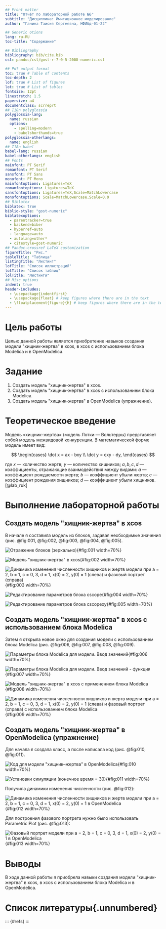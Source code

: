 ```yaml
---
## Front matter
title: "Отчёт по лабораторной работе №6"
subtitle: "Дисциплина: Имитационное моделирование"
author: "Ганина Таисия Сергеевна, НФИбд-01-22"

## Generic otions
lang: ru-RU
toc-title: "Содержание"

## Bibliography
bibliography: bib/cite.bib
csl: pandoc/csl/gost-r-7-0-5-2008-numeric.csl

## Pdf output format
toc: true # Table of contents
toc-depth: 2
lof: true # List of figures
lot: true # List of tables
fontsize: 12pt
linestretch: 1.5
papersize: a4
documentclass: scrreprt
## I18n polyglossia
polyglossia-lang:
  name: russian
  options:
	- spelling=modern
	- babelshorthands=true
polyglossia-otherlangs:
  name: english
## I18n babel
babel-lang: russian
babel-otherlangs: english
## Fonts
mainfont: PT Serif
romanfont: PT Serif
sansfont: PT Sans
monofont: PT Mono
mainfontoptions: Ligatures=TeX
romanfontoptions: Ligatures=TeX
sansfontoptions: Ligatures=TeX,Scale=MatchLowercase
monofontoptions: Scale=MatchLowercase,Scale=0.9
## Biblatex
biblatex: true
biblio-style: "gost-numeric"
biblatexoptions:
  - parentracker=true
  - backend=biber
  - hyperref=auto
  - language=auto
  - autolang=other*
  - citestyle=gost-numeric
## Pandoc-crossref LaTeX customization
figureTitle: "Рис."
tableTitle: "Таблица"
listingTitle: "Листинг"
lofTitle: "Список иллюстраций"
lotTitle: "Список таблиц"
lolTitle: "Листинги"
## Misc options
indent: true
header-includes:
  - \usepackage{indentfirst}
  - \usepackage{float} # keep figures where there are in the text
  - \floatplacement{figure}{H} # keep figures where there are in the text
---
```


# Цель работы

Целью данной работы является приобретение навыков создания модели "хищник-жертва" в xcos, в xcos с использованием блока Modelica и в OpenModelica.

# Задание

1. Создать модель "хищник-жертва" в xcos.
2. Создать модель "хищник-жертва" в xcos с использованием блока Modelica.
3. Создать модель "хищник-жертва" в OpenModelica (упражнение).

# Теоретическое введение

Модель «хищник–жертва» (модель Лотки — Вольтерры) представляет собой модель межвидовой конкуренции. В математической форме модель имеет вид:

$$
\begin{cases}
  \dot x = ax - bxy \\
  \dot y = cxy - dy,
\end{cases}
$$

где $x$ — количество жертв; $y$ — количество хищников; $a, b, c, d$ — коэффициенты, отражающие взаимодействия между видами: $a$ — коэффициент рождаемости
жертв; $b$ — коэффициент убыли жертв; $c$ — коэффициент рождения хищников; $d$ —
коэффициент убыли хищников. [@lab_ruk]

# Выполнение лабораторной работы

## Создать модель "хищник-жертва" в xcos

В начале я составила модель из блоков, задавая необходимые значения (рис. @fig:001, @fig:002, @fig:003, @fig:004, @fig:005). 

![Отражение блоков (зеркально)](image/1.png){#fig:001 width=70%}

![Модель "хищник–жертва" в xcos](image/2.png){#fig:002 width=70%}

![Динамика изменения численности хищников и жертв модели при a = 2, b = 1, c = 0, 3, d = 1, x(0) = 2, y(0) = 1 (слева) и фазовый портрет (справа)](image/3.png){#fig:003 width=70%}

![Редактирование параметров блока cscope](image/cscope.png){#fig:004 width=70%}

![Редактирование параметров блока cscopexy](image/cscopexy.png){#fig:005 width=70%}

## Создать модель "хищник-жертва" в xcos с использованием блока Modelica

Затем я открыла новое окно для создания модели с использованием блока Modelica  (рис. @fig:006, @fig:007, @fig:008, @fig:009).

![Параметры блока Modelica для модели. Ввод значений](image/5.png){#fig:006 width=70%}

![Параметры блока Modelica для модели. Ввод значений - функция](image/4.png){#fig:007 width=70%}

![Модель "хищник–жертва" в xcos с применением блока Modelica](image/6.png){#fig:008 width=70%}

![Динамика изменения численности хищников и жертв модели при a = 2, b = 1, c = 0, 3, d = 1, x(0) = 2, y(0) = 1 (слева) и фазовый портрет (справа) с использованием блока Modelica](image/7.png){#fig:009 width=70%}

## Создать модель "хищник-жертва" в OpenModelica (упражнение)

Для начала я создала класс, а после написала код (рис. @fig:010, @fig:011).

![Код для модели "хищник–жертва" в OpenModelica](image/8.png){#fig:010 width=70%}

![Установки симуляции (конечное время = 30)](image/9.png){#fig:011 width=70%}

Получила динамики изменения численности (рис. @fig:012):

![Динамика изменения численности хищников и жертв модели при a = 2, b = 1, c = 0, 3, d = 1, x(0) = 2, y(0) = 1 в OpenModelica](image/10.png){#fig:012 width=70%}

Для построения фазового портрета нужно было использовать Parametric Plot (рис. @fig:013):

![Фазовый портрет модели при a = 2, b = 1, c = 0, 3, d = 1, x(0) = 2, y(0) = 1 в OpenModelica](image/11.png){#fig:013 width=70%}

# Выводы

В ходе данной работы я приобрела навыки создания модели "хищник-жертва" в xcos, в xcos с использованием блока Modelica и в OpenModelica.

# Список литературы{.unnumbered}

::: {#refs}
:::

